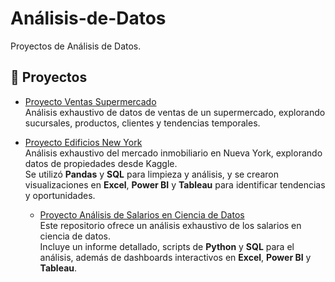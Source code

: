 # Análisis-de-Datos
Proyectos de Análisis de Datos.

## 📂 Proyectos

- [Proyecto Ventas Supermercado](https://github.com/victor041020/Proyecto-Ventas-Supermercado)  
  Análisis exhaustivo de datos de ventas de un supermercado, explorando sucursales, productos, clientes y tendencias temporales.
  
- [Proyecto Edificios New York](https://github.com/victor041020/Proyecto-Edificios-New-York)  
  Análisis exhaustivo del mercado inmobiliario en Nueva York, explorando datos de propiedades desde Kaggle.  
  Se utilizó **Pandas** y **SQL** para limpieza y análisis, y se crearon visualizaciones en **Excel**, **Power BI** y **Tableau** para identificar 
  tendencias y oportunidades.

  - [Proyecto Análisis de Salarios en Ciencia de Datos](https://github.com/victor041020/Proyecto-Salarios-Data-Sience)  
  Este repositorio ofrece un análisis exhaustivo de los salarios en ciencia de datos.  
  Incluye un informe detallado, scripts de **Python** y **SQL** para el análisis, además de dashboards interactivos en **Excel**, **Power BI** y 
  **Tableau**.

